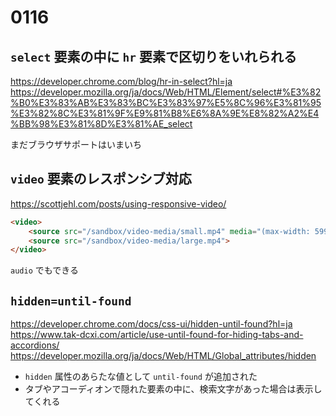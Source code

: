 # 0116

## `select` 要素の中に `hr` 要素で区切りをいれられる

https://developer.chrome.com/blog/hr-in-select?hl=ja  
https://developer.mozilla.org/ja/docs/Web/HTML/Element/select#%E3%82%B0%E3%83%AB%E3%83%BC%E3%83%97%E5%8C%96%E3%81%95%E3%82%8C%E3%81%9F%E9%81%B8%E6%8A%9E%E8%82%A2%E4%BB%98%E3%81%8D%E3%81%AE_select

まだブラウザサポートはいまいち

## `video` 要素のレスポンシブ対応

https://scottjehl.com/posts/using-responsive-video/

```html
<video>
    <source src="/sandbox/video-media/small.mp4" media="(max-width: 599px)">
    <source src="/sandbox/video-media/large.mp4">
</video>
```

`audio` でもできる

## `hidden=until-found`

https://developer.chrome.com/docs/css-ui/hidden-until-found?hl=ja  
https://www.tak-dcxi.com/article/use-until-found-for-hiding-tabs-and-accordions/  
https://developer.mozilla.org/ja/docs/Web/HTML/Global_attributes/hidden

- `hidden` 属性のあらたな値として `until-found` が追加された
- タブやアコーディオンで隠れた要素の中に、検索文字があった場合は表示してくれる
